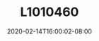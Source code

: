 ---
title: L1010460
date: 2020-02-14T16:00:02-08:00
draft: false
location: Mt. Baker, WA
img_url: https://d17enza3bfujl8.cloudfront.net/L1010460.jpg
original_fn: ""
tags:
- Mt. Baker, WA
- snowboarding

---